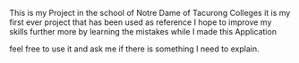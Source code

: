 This is my Project in the school of Notre Dame of Tacurong Colleges it is my first ever project that has been used as reference I hope to improve my skills further more by learning 
the mistakes while I made this Application


feel free to use it and ask me if there is something I need to explain.
